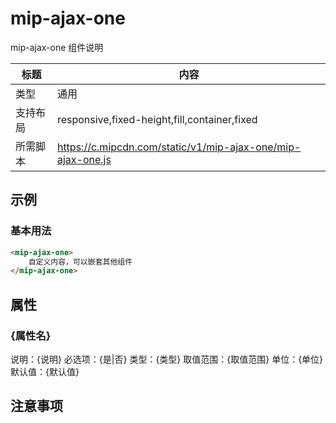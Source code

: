 # mip-ajax-one

mip-ajax-one 组件说明

标题|内容
----|----
类型|通用
支持布局|responsive,fixed-height,fill,container,fixed
所需脚本|https://c.mipcdn.com/static/v1/mip-ajax-one/mip-ajax-one.js

## 示例

### 基本用法
```html
<mip-ajax-one>
    自定义内容，可以嵌套其他组件
</mip-ajax-one>
```

## 属性

### {属性名}

说明：{说明}
必选项：{是|否}
类型：{类型}
取值范围：{取值范围}
单位：{单位}
默认值：{默认值}

## 注意事项

